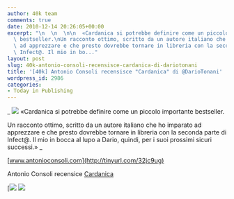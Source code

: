 ```yaml
---
author: 40k team
comments: true
date: 2010-12-14 20:26:05+00:00
excerpt: "\n  \n  \n\n  «Cardanica si potrebbe definire come un piccolo importante\
  \ bestseller.\nUn racconto ottimo, scritto da un autore italiano che ho imparato\
  \ ad apprezzare e che presto dovrebbe tornare in libreria con la seconda parte di\
  \ Infect@. Il mio in bo..."
layout: post
slug: 40k-antonio-consoli-recensisce-cardanica-di-dariotonani
title: '[40k] Antonio Consoli recensisce "Cardanica" di @DarioTonani'
wordpress_id: 2986
categories:
- Today in Publishing
---
```



  


  _
![](http://www.40kbooks.com/wp-content/uploads/quote1.jpg)
  «Cardanica si potrebbe definire come un piccolo importante bestseller.  

Un racconto ottimo, scritto da un autore italiano che ho imparato ad apprezzare e che presto dovrebbe tornare in libreria con la seconda parte di Infect@. Il mio in bocca al lupo a Dario, quindi, per i suoi prossimi sicuri successi.»
_  

[www.antonioconsoli.com](http://tinyurl.com/32jc9ug)






Antonio Consoli recensice [Cardanica](http://www.40kbooks.com/?p=1890)





[![](http://www.bookcafe.net/filtr/t1.png)
[![](http://www.bookcafe.net/filtr/f1.png)](http://www.facebook.com/pages/40k/122586614419616)


 
    
